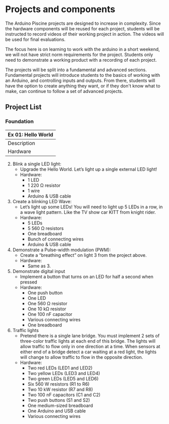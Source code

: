 # Projects and components
The Arduino Piscine projects are designed to increase in complexity. Since the hardware components will be reused for each project, students will be instructed to record videos of their working project in action. The videos will be used for final evaluations.

The focus here is on learning to work with the arduino in a short weekend, we will not have strict norm requirements for the project. Students only need to demonstrate a working  product with a recording of each project.

The projects will be split into a fundamental and advanced sections. Fundamental projects will introduce students to the basics of working with an Arduino, and controlling inputs and outputs. From there, students will have the option to create anything they want, or if they don't know what to make, can continue to follow a set of advanced projects.

## Project List

### Foundation
| Ex 01: Hello World |
| ------------------------------ |
| Description | The Hello World of an Arduino! Figure out how to blink the little L LED light on the Arduino board. |
| Hardware | Arduino & USB cable |
2. Blink a single LED light:
	* Upgrade the Hello World. Let’s light up a single external LED light!
	* Hardware:
		* 1 LED
		* 1 220 Ω resistor
		* 1 wire
		* Arduino & USB cable
3. Create a blinking LED Wave:
	* Let’s light up some LEDs! You will need to light up 5 LEDs in a row, in a wave light pattern. Like the TV show car KITT from knight rider.
	* Hardware:
		* 5 LEDs
		* 5 560 Ω resistors
		* One breadboard
		* Bunch of connecting wires
		* Arduino & USB cable
4. Demonstrate a Pulse-width modulation (PWM):
	* Create a “breathing effect” on light 3 from the project above.
	* Hardware:
		* Same as 3.
5. Demonstrate digital input
	* Implement a button that turns on an LED for half a second when pressed
	* Hardware:
		* One push button
		* One LED
		* One 560 Ω resistor
		* One 10 kΩ resistor
		* One 100 nF capacitor
		* Various connecting wires
		* One breadboard
6. Traffic lights
	* Pretend there is a single lane bridge. You must implement 2 sets of three-color traffic lights at each end of this bridge. The lights will allow traffic to flow only in one direction at a time. When sensors at either end of a bridge detect a car waiting at a red light, the lights will change to allow traffic to flow in the opposite direction.
	* Hardware:
		* Two red LEDs (LED1 and LED2)
		* Two yellow LEDs (LED3 and LED4)
		* Two green LEDs (LED5 and LED6)
		* Six 560 W resistors (R1 to R6)
		* Two 10 kW resistor (R7 and R8)
		* Two 100 nF capacitors (C1 and C2)
		* Two push buttons (S1 and S2)
		* One medium-sized breadboard
		* One Arduino and USB cable
		* Various connecting wires
